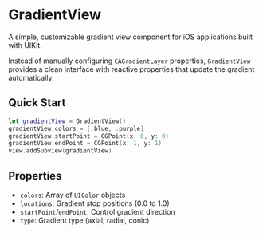 # GradientView

A simple, customizable gradient view component for iOS applications built with UIKit.

Instead of manually configuring `CAGradientLayer` properties, `GradientView` provides a clean interface with reactive properties that update the gradient automatically.

## Quick Start

```swift
let gradientView = GradientView()
gradientView.colors = [.blue, .purple]
gradientView.startPoint = CGPoint(x: 0, y: 0)
gradientView.endPoint = CGPoint(x: 1, y: 1)
view.addSubview(gradientView)
```

## Properties

- `colors`: Array of `UIColor` objects
- `locations`: Gradient stop positions (0.0 to 1.0)
- `startPoint`/`endPoint`: Control gradient direction
- `type`: Gradient type (axial, radial, conic)
